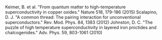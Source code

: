 Keimer, B. et al. "From quantum matter to high-temperature superconductivity in copper oxides." Nature 518, 179-186 (2015)
Scalapino, D. J. "A common thread: The pairing interaction for unconventional superconductors." Rev. Mod. Phys. 84, 1383 (2012)
Johnston, D. C. "The puzzle of high temperature superconductivity in layered iron pnictides and chalcogenides." Adv. Phys. 59, 803-1061 (2010)